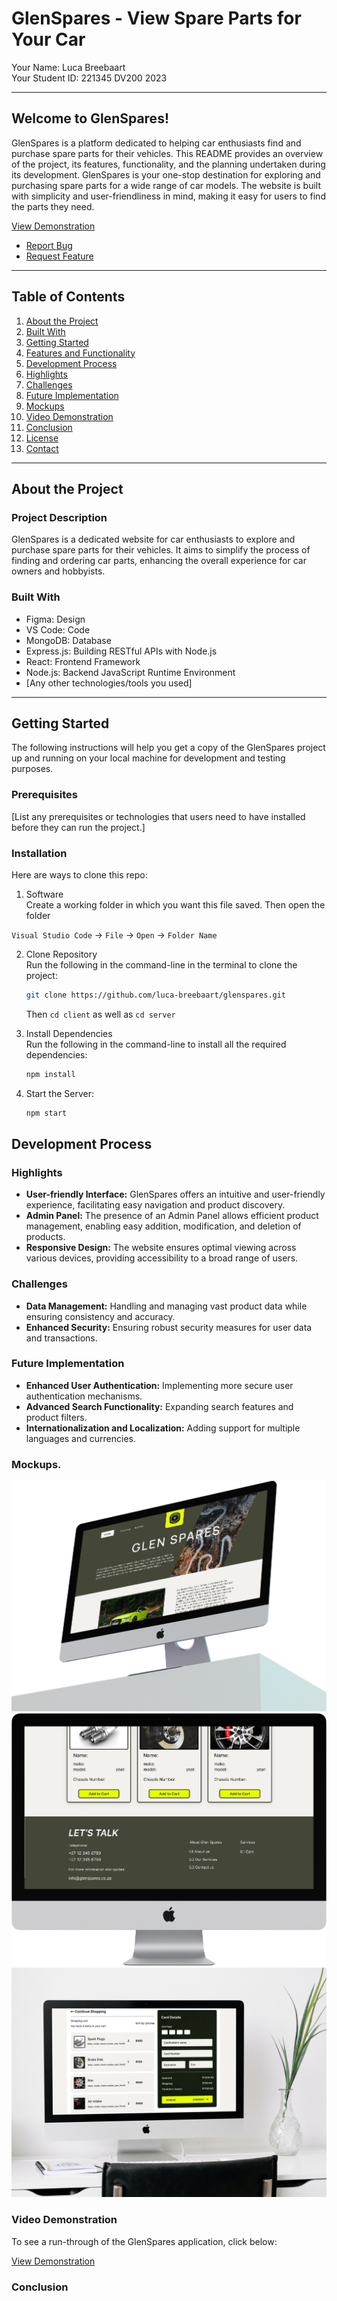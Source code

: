 # GlenSpares - View Spare Parts for Your Car

Your Name: Luca Breebaart  
Your Student ID: 221345 
DV200 2023

---

## Welcome to GlenSpares!

GlenSpares is a platform dedicated to helping car enthusiasts find and purchase spare parts for their vehicles. This README provides an overview of the project, its features, functionality, and the planning undertaken during its development. GlenSpares is your one-stop destination for exploring and purchasing spare parts for a wide range of car models. The website is built with simplicity and user-friendliness in mind, making it easy for users to find the parts they need.

[View Demonstration](YourVideoLink)
- [Report Bug](https://github.com/your_username/your_project_name/issues)
- [Request Feature](https://github.com/your_username/your_project_name/issues)

---

## Table of Contents

1. [About the Project](#about-the-project)
2. [Built With](#built-with)
3. [Getting Started](#getting-started)
4. [Features and Functionality](#features-and-functionality)
5. [Development Process](#development-process)
6. [Highlights](#highlights)
7. [Challenges](#challenges)
8. [Future Implementation](#future-implementation)
9. [Mockups](#mockups)
10. [Video Demonstration](#video-demonstration)
11. [Conclusion](#conclusion)
12. [License](#license)
13. [Contact](#contact)

---

## About the Project

### Project Description

GlenSpares is a dedicated website for car enthusiasts to explore and purchase spare parts for their vehicles. It aims to simplify the process of finding and ordering car parts, enhancing the overall experience for car owners and hobbyists.

### Built With

- Figma: Design
- VS Code: Code
- MongoDB: Database
- Express.js: Building RESTful APIs with Node.js
- React: Frontend Framework
- Node.js: Backend JavaScript Runtime Environment
- [Any other technologies/tools you used]

---

## Getting Started

The following instructions will help you get a copy of the GlenSpares project up and running on your local machine for development and testing purposes.

### Prerequisites

[List any prerequisites or technologies that users need to have installed before they can run the project.]

### Installation
Here are ways to clone this repo:

1. Software </br>
Create a working folder in which you want this file saved. Then open the folder

`Visual Studio Code` -> `File` -> `Open` -> `Folder Name`</br>

2. Clone Repository </br>
Run the following in the command-line in the terminal to clone the project:
   ```sh
   git clone https://github.com/luca-breebaart/glenspares.git
   ```
    Then `cd client` as well as `cd server`

3. Install Dependencies </br>
Run the following in the command-line to install all the required dependencies:

   ```sh
   npm install
   ```
4. Start the Server:

   ```sh
   npm start
   ```

## Development Process

### Highlights

- **User-friendly Interface:** GlenSpares offers an intuitive and user-friendly experience, facilitating easy navigation and product discovery.
- **Admin Panel:** The presence of an Admin Panel allows efficient product management, enabling easy addition, modification, and deletion of products.
- **Responsive Design:** The website ensures optimal viewing across various devices, providing accessibility to a broad range of users.

### Challenges

- **Data Management:** Handling and managing vast product data while ensuring consistency and accuracy.
- **Enhanced Security:** Ensuring robust security measures for user data and transactions.

### Future Implementation

- **Enhanced User Authentication:** Implementing more secure user authentication mechanisms.
- **Advanced Search Functionality:** Expanding search features and product filters.
- **Internationalization and Localization:** Adding support for multiple languages and currencies.

### Mockups.

![1](mockups_glenspares/1.jpg)
<br>
![2](mockups_glenspares/2.jpg)
<br>
![3](mockups_glenspares/3.jpg)
<br>

### Video Demonstration

To see a run-through of the GlenSpares application, click below:

[View Demonstration](//)

### Conclusion

